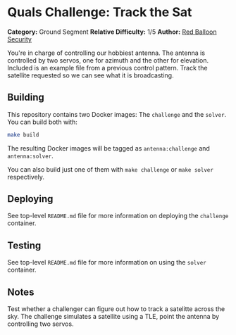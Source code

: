 # Quals Challenge: Track the Sat #

**Category:** Ground Segment
**Relative Difficulty:** 1/5
**Author:** [Red Balloon Security](https://www.redballoonsecurity.com/)

You're in charge of controlling our hobbiest antenna. The antenna is controlled by
two servos, one for azimuth and the other for elevation. Included is an example
file from a previous control pattern. Track the satellite requested so we can see
what it is broadcasting.


## Building ##

This repository contains two Docker images: The `challenge` and the `solver`.
You can build both with:

```sh
make build
```

The resulting Docker images will be tagged as `antenna:challenge` and
`antenna:solver`.

You can also build just one of them with `make challenge` or `make solver`
respectively.


## Deploying ##

See top-level `README.md` file for more information on deploying the
`challenge` container.


## Testing ##

See top-level `README.md` file for more information on using the `solver`
container.


## Notes ##

Test whether a challenger can figure out how to track a satelitte across the
sky. The challenge simulates a satellite using a TLE, point the antenna by
controlling two servos.
